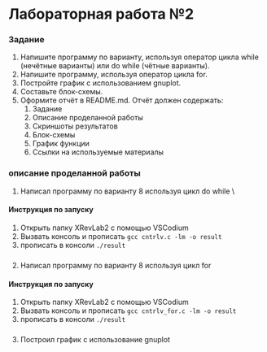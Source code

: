 # Лабораторная работа №2
### Задание
1. Напишите программу по варианту, используя оператор цикла while (нечётные варианты) или do while (чётные варианты).
2. Напишите программу, используя оператор цикла for.
3. Постройте график с использованием gnuplot.
4. Составьте блок-схемы.
5. Оформите отчёт в README.md. Отчёт должен содержать:
    1. Задание
    2. Описание проделанной работы
    3. Скриншоты результатов
    4. Блок-схемы
    5. График функции
    6. Ссылки на используемые материалы

### описание проделанной работы 
1. Написал программу по варианту 8 используя цикл do while \
#### Инструкция по запуску
1. Открыть папку XRevLab2 с помощью VSCodium
2. Вызвать консоль и прописать `gcc cntrlv.c -lm -o result` 
3. прописать в консоли `./result` 
###
2. Написал программу по варианту 8 используя цикл for
#### Инструкция по запуску
1. Открыть папку XRevLab2 с помощью VSCodium
2. Вызвать консоль и прописать `gcc cntrlv_for.c -lm -o result` 
3. прописать в консоли `./result` 
###
3. Построил график с использование gnuplot
